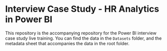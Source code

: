 # Interview Case Study - HR Analytics in Power BI

This repository is the accompanying repository for the Power BI interview case study live training. You can find the data in the `Datasets` folder, and the metadata sheet that accompanies the data in the root folder.
